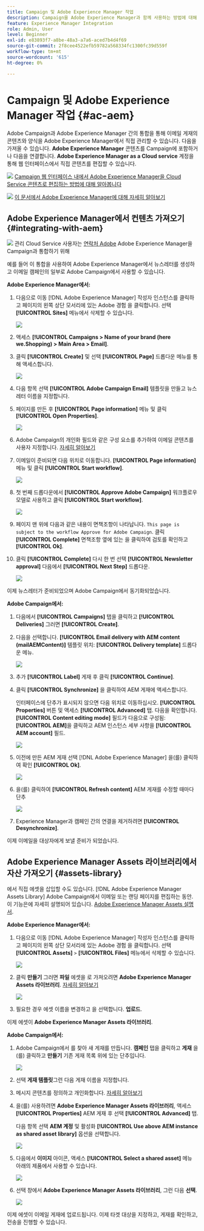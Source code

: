 ```yaml
---
title: Campaign 및 Adobe Experience Manager 작업
description: Campaign을 Adobe Experience Manager과 함께 사용하는 방법에 대해 알아보기
feature: Experience Manager Integration
role: Admin, User
level: Beginner
exl-id: e83893f7-a8be-48a3-a7a6-aced7b4d4f69
source-git-commit: 2f8cee4522efb59782a568334fc1300fc39d559f
workflow-type: tm+mt
source-wordcount: '615'
ht-degree: 0%

---
```


# Campaign 및 Adobe Experience Manager 작업 {#ac-aem}

Adobe Campaign과 Adobe Experience Manager 간의 통합을 통해 이메일 게재의 콘텐츠와 양식을 Adobe Experience Manager에서 직접 관리할 수 있습니다. 다음을 가져올 수 있습니다. **Adobe Experience Manager** 콘텐츠를 Campaign에 포함하거나 다음을 연결합니다. **Adobe Experience Manager as a Cloud service** 계정을 통해 웹 인터페이스에서 직접 콘텐츠를 편집할 수 있습니다.

![](../assets/do-not-localize/book.png) [Campaign 웹 인터페이스 내에서 Adobe Experience Manager을 Cloud Service 콘텐츠로 편집하는 방법에 대해 알아봅니다](https://experienceleague.adobe.com/docs/campaign-web/v8/msg/email/content/integrations/aem-content.html?lang=en)

![](../assets/do-not-localize/book.png) [이 문서에서 Adobe Experience Manager에 대해 자세히 알아보기](https://experienceleague.adobe.com/docs/experience-manager-65/administering/integration/campaignonpremise.html#aem-and-adobe-campaign-integration-workflow)

## Adobe Experience Manager에서 컨텐츠 가져오기 {#integrating-with-aem}

![](../assets/do-not-localize/speech.png)  관리 Cloud Service 사용자는 [연락처 Adobe](../start/campaign-faq.md#support) Adobe Experience Manager을 Campaign과 통합하기 위해

예를 들어 이 통합을 사용하여 Adobe Experience Manager에서 뉴스레터를 생성하고 이메일 캠페인의 일부로 Adobe Campaign에서 사용할 수 있습니다.

**Adobe Experience Manager에서:**

1. 다음으로 이동 [!DNL Adobe Experience Manager] 작성자 인스턴스를 클릭하고 페이지의 왼쪽 상단 모서리에 있는 Adobe 경험 을 클릭합니다. 선택 **[!UICONTROL Sites]** 메뉴에서 삭제할 수 있습니다.

   ![](assets/aem_authoring_1.png)

1. 액세스 **[!UICONTROL Campaigns > Name of your brand (here we.Shopping) > Main Area > Email]**.

1. 클릭 **[!UICONTROL Create]** 및 선택 **[!UICONTROL Page]** 드롭다운 메뉴를 통해 액세스합니다.

   ![](assets/aem_authoring_2.png)

1. 다음 항목 선택 **[!UICONTROL Adobe Campaign Email]** 템플릿을 만들고 뉴스레터 이름을 지정합니다.

1. 페이지를 만든 후 **[!UICONTROL Page information]** 메뉴 및 클릭 **[!UICONTROL Open Properties]**.

   ![](assets/aem_authoring_3.png)

1. Adobe Campaign의 개인화 필드와 같은 구성 요소를 추가하여 이메일 콘텐츠를 사용자 지정합니다. [자세히 알아보기](https://experienceleague.adobe.com/docs/experience-manager-65/content/sites/authoring/aem-adobe-campaign/campaign.html?lang=en#editing-email-content)

1. 이메일이 준비되면 다음 위치로 이동합니다. **[!UICONTROL Page information]** 메뉴 및 클릭 **[!UICONTROL Start workflow]**.

   ![](assets/aem_authoring_4.png)

1. 첫 번째 드롭다운에서 **[!UICONTROL Approve Adobe Campaign]** 워크플로우 모델로 사용하고 클릭 **[!UICONTROL Start workflow]**.

   ![](assets/aem_authoring_5.png)

1. 페이지 맨 위에 다음과 같은 내용이 면책조항이 나타납니다. `This page is subject to the workflow Approve for Adobe Campaign`. 클릭 **[!UICONTROL Complete]** 면책조항 옆에 있는 을 클릭하여 검토를 확인하고 **[!UICONTROL Ok]**.

1. 클릭 **[!UICONTROL Complete]** 다시 한 번 선택 **[!UICONTROL Newsletter approval]** 다음에서 **[!UICONTROL Next Step]** 드롭다운.

   ![](assets/aem_authoring_6.png)

이제 뉴스레터가 준비되었으며 Adobe Campaign에서 동기화되었습니다.

**Adobe Campaign에서:**

1. 다음에서 **[!UICONTROL Campaigns]** 탭을 클릭하고 **[!UICONTROL Deliveries]** 그러면 **[!UICONTROL Create]**.

1. 다음을 선택합니다. **[!UICONTROL Email delivery with AEM content (mailAEMContent)]** 템플릿 위치: **[!UICONTROL Delivery template]** 드롭다운 메뉴.

   ![](assets/aem_authoring_7.png)

1. 추가 **[!UICONTROL Label]** 게재 후 클릭 **[!UICONTROL Continue]**.

1. 클릭 **[!UICONTROL Synchronize]** 을 클릭하여 AEM 게재에 액세스합니다.

   인터페이스에 단추가 표시되지 않으면 다음 위치로 이동하십시오. **[!UICONTROL Properties]** 버튼 및 액세스 **[!UICONTROL Advanced]** 탭. 다음을 확인합니다. **[!UICONTROL Content editing mode]** 필드가 다음으로 구성됨: **[!UICONTROL AEM]**&#x200B;을 클릭하고 AEM 인스턴스 세부 사항을 **[!UICONTROL AEM account]** 필드.

   ![](assets/aem_authoring_8.png)

1. 이전에 만든 AEM 게재 선택 [!DNL Adobe Experience Manager] 을(를) 클릭하여 확인 **[!UICONTROL Ok]**.

   ![](assets/aem_authoring_11.png)

1. 을(를) 클릭하여 **[!UICONTROL Refresh content]** AEM 게재를 수정할 때마다 단추

   ![](assets/aem_authoring_12.png)

1. Experience Manager과 캠페인 간의 연결을 제거하려면 **[!UICONTROL Desynchronize]**.

이제 이메일을 대상자에게 보낼 준비가 되었습니다.

## Adobe Experience Manager Assets 라이브러리에서 자산 가져오기 {#assets-library}

에서 직접 에셋을 삽입할 수도 있습니다. [!DNL Adobe Experience Manager Assets Library] Adobe Campaign에서 이메일 또는 랜딩 페이지를 편집하는 동안. 이 기능은에 자세히 설명되어 있습니다. [Adobe Experience Manager Assets 설명서](https://experienceleague.adobe.com/docs/experience-manager-65/content/assets/managing/manage-assets.html?lang=en).

**Adobe Experience Manager에서:**

1. 다음으로 이동 [!DNL Adobe Experience Manager] 작성자 인스턴스를 클릭하고 페이지의 왼쪽 상단 모서리에 있는 Adobe 경험 을 클릭합니다. 선택 **[!UICONTROL Assets]** `>` **[!UICONTROL Files]** 메뉴에서 삭제할 수 있습니다.

   ![](assets/aem_assets_1.png)

1. 클릭 **만들기** 그러면 **파일** 에셋을 로 가져오려면 **Adobe Experience Manager Assets 라이브러리**. [자세히 알아보기](https://experienceleague.adobe.com/docs/experience-manager-65/content/assets/managing/manage-assets.html?lang=en#uploading-assets)

   ![](assets/aem_assets_2.png)

1. 필요한 경우 에셋 이름을 변경하고 을 선택합니다. **업로드**.

이제 에셋이 **Adobe Experience Manager Assets 라이브러리**.

**Adobe Campaign에서:**

1. Adobe Campaign에서 를 찾아 새 게재를 만듭니다. **캠페인** 탭을 클릭하고 **게재** 을(를) 클릭하고 **만들기** 기존 게재 목록 위에 있는 단추입니다.

   ![](assets/aem_assets_3.png)

1. 선택 **게재 템플릿**&#x200B;그런 다음 게재 이름을 지정합니다.

1. 메시지 콘텐츠를 정의하고 개인화합니다. [자세히 알아보기](../send/email.md)

1. 을(를) 사용하려면 **Adobe Experience Manager Assets 라이브러리**, 액세스 **[!UICONTROL Properties]** AEM 게재 후 선택 **[!UICONTROL Advanced]** 탭.

   다음 항목 선택 **AEM 계정** 및 활성화 **[!UICONTROL Use above AEM instance as shared asset library]** 옵션을 선택합니다.

   ![](assets/aem_authoring_9.png)

1. 다음에서 **이미지** 아이콘, 액세스 **[!UICONTROL Select a shared asset]** 메뉴 아래의 제품에서 사용할 수 있습니다.

   ![](assets/aem_assets_4.png)

1. 선택 창에서 **Adobe Experience Manager Assets 라이브러리**, 그런 다음 **선택**.

   ![](assets/aem_assets_5.png)

이제 에셋이 이메일 게재에 업로드됩니다. 이제 타겟 대상을 지정하고, 게재를 확인하고, 전송을 진행할 수 있습니다.

